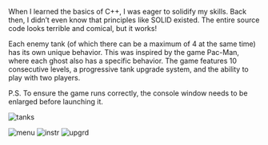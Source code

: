 When I learned the basics of C++, I was eager to solidify my skills.
Back then, I didn’t even know that principles like SOLID existed.
The entire source code looks terrible and comical, but it works!

Each enemy tank (of which there can be a maximum of 4 at the same time) has its own unique behavior. This was inspired by the game Pac-Man, where each ghost also has a specific behavior.
The game features 10 consecutive levels, a progressive tank upgrade system, and the ability to play with two players.

P.S. To ensure the game runs correctly, the console window needs to be enlarged before launching it.

![tanks](https://github.com/user-attachments/assets/ae29f7ea-c7a4-4a88-8c96-53b5d53724a2)

![menu](https://github.com/user-attachments/assets/1e3dd5bf-c0c7-4949-8f23-f5e28e9e3d1f) ![instr](https://github.com/user-attachments/assets/39d270ee-87d9-4210-97e0-ff40f9809e9b) ![upgrd](https://github.com/user-attachments/assets/8600a76b-6701-427c-9206-63405d15e890)
